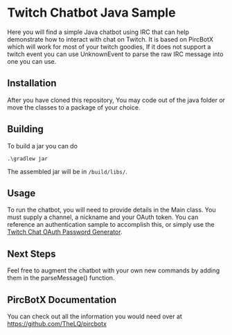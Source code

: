 # Twitch Chatbot Java Sample
Here you will find a simple Java chatbot using IRC that can help demonstrate how to interact with chat on Twitch.
It is based on PircBotX which will work for most of your twitch goodies, If it does not support a twitch event you can use UnknownEvent to parse the raw IRC message into one you can use.

## Installation
After you have cloned this repository, You may code out of the java folder or move the classes to a package of your choice.

## Building
To build a jar you can do
```
.\gradlew jar
```
The assembled jar will be in `/build/libs/`.

## Usage
To run the chatbot, you will need to provide details in the Main class.
You must supply a channel, a nickname and your OAuth token.
You can reference an authentication sample to accomplish this, or simply use the [Twitch Chat OAuth Password Generator](http://twitchapps.com/tmi/).

## Next Steps
Feel free to augment the chatbot with your own new commands by adding them in the parseMessage() function.

## PircBotX Documentation
You can check out all the information you would need over at https://github.com/TheLQ/pircbotx